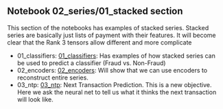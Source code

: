 ## Notebook 02_series/01_stacked section
This section of the notebooks has examples of stacked series. Stacked series are basically just lists of payment with their features. It will become clear that the Rank 3 tensors allow different and more complicate

- 01_classifiers: [01_classifiers](https://github.com/t0kk35/d373c7/tree/master/notebooks/02_series/01_stacked/01_classifiers): Has examples of how stacked series can be used to predict a classifier (Fraud vs. Non-Fraud)   
- 02_encoders: [02_encoders](https://github.com/t0kk35/d373c7/tree/master/notebooks/02_series/01_stacked/02_encoders): Will show that we can use encoders to reconstruct entire series.
- 03_ntp: [03_ntp](https://github.com/t0kk35/d373c7/tree/master/notebooks/02_series/01_stacked/03_ntp): Next Transaction Prediction. This is a new objective. Here we ask the neural net to tell us what it thinks the next transaction will look like. 
